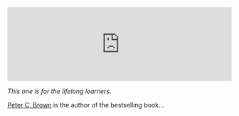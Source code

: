 <iframe width="100%" height="166" scrolling="no" frameborder="no" src="https://w.soundcloud.com/player/?url=https%3A//api.soundcloud.com/tracks/246453186&amp;color=009bdb&amp;auto_play=false&amp;hide_related=false&amp;show_comments=true&amp;show_user=true&amp;show_reposts=false"></iframe>

*This one is for the lifelong learners.*

[Peter C. Brown](http://makeitstick.net/petercbrown.php) is the author of the bestselling book...
